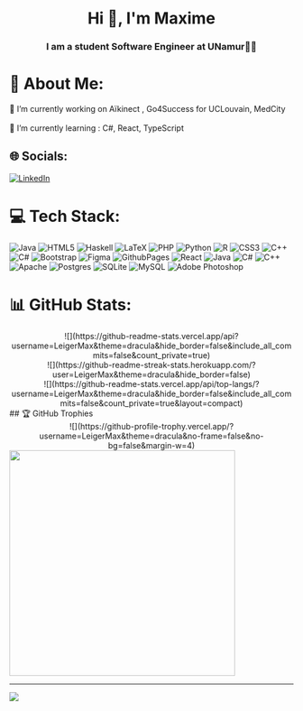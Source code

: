 
<h1 align="center">Hi 👋, I'm Maxime</h1>  
<h3 align="center">I am a student Software Engineer at UNamur👨‍💻</h3>  
  
  
# 💫 About Me:
🔭 I’m currently working on Aïkinect , Go4Success for UCLouvain, MedCity<br><br>🌱 I’m currently learning :  C#,  React, TypeScript


## 🌐 Socials:
[![LinkedIn](https://img.shields.io/badge/LinkedIn-%230077B5.svg?logo=linkedin&logoColor=white)](https://linkedin.com/in/maxime-allemeersch) 

# 💻 Tech Stack:
![Java](https://img.shields.io/badge/java-%23ED8B00.svg?style=for-the-badge&logo=openjdk&logoColor=white) ![HTML5](https://img.shields.io/badge/html5-%23E34F26.svg?style=for-the-badge&logo=html5&logoColor=white) ![Haskell](https://img.shields.io/badge/Haskell-5e5086?style=for-the-badge&logo=haskell&logoColor=white) ![LaTeX](https://img.shields.io/badge/latex-%23008080.svg?style=for-the-badge&logo=latex&logoColor=white) ![PHP](https://img.shields.io/badge/php-%23777BB4.svg?style=for-the-badge&logo=php&logoColor=white) ![Python](https://img.shields.io/badge/python-3670A0?style=for-the-badge&logo=python&logoColor=ffdd54) ![R](https://img.shields.io/badge/r-%23276DC3.svg?style=for-the-badge&logo=r&logoColor=white) ![CSS3](https://img.shields.io/badge/css3-%231572B6.svg?style=for-the-badge&logo=css3&logoColor=white) ![C++](https://img.shields.io/badge/c++-%2300599C.svg?style=for-the-badge&logo=c%2B%2B&logoColor=white) ![C#](https://img.shields.io/badge/c%23-%23239120.svg?style=for-the-badge&logo=csharp&logoColor=white) ![Bootstrap](https://img.shields.io/badge/bootstrap-%238511FA.svg?style=for-the-badge&logo=bootstrap&logoColor=white) ![Figma](https://img.shields.io/badge/figma-%23F24E1E.svg?style=for-the-badge&logo=figma&logoColor=white) ![GithubPages](https://img.shields.io/badge/github%20pages-121013?style=for-the-badge&logo=github&logoColor=white) ![React](https://img.shields.io/badge/react-%2320232a.svg?style=for-the-badge&logo=react&logoColor=%2361DAFB) ![Java](https://img.shields.io/badge/java-%23ED8B00.svg?style=for-the-badge&logo=openjdk&logoColor=white) ![C#](https://img.shields.io/badge/c%23-%23239120.svg?style=for-the-badge&logo=csharp&logoColor=white) ![C++](https://img.shields.io/badge/c++-%2300599C.svg?style=for-the-badge&logo=c%2B%2B&logoColor=white) ![Apache](https://img.shields.io/badge/apache-%23D42029.svg?style=for-the-badge&logo=apache&logoColor=white) ![Postgres](https://img.shields.io/badge/postgres-%23316192.svg?style=for-the-badge&logo=postgresql&logoColor=white) ![SQLite](https://img.shields.io/badge/sqlite-%2307405e.svg?style=for-the-badge&logo=sqlite&logoColor=white) ![MySQL](https://img.shields.io/badge/mysql-%2300000f.svg?style=for-the-badge&logo=mysql&logoColor=white) ![Adobe Photoshop](https://img.shields.io/badge/adobe%20photoshop-%2331A8FF.svg?style=for-the-badge&logo=adobe%20photoshop&logoColor=white)
# 📊 GitHub Stats:
<div align="center">
![](https://github-readme-stats.vercel.app/api?username=LeigerMax&theme=dracula&hide_border=false&include_all_commits=false&count_private=true)<br/>
![](https://github-readme-streak-stats.herokuapp.com/?user=LeigerMax&theme=dracula&hide_border=false)<br/>
![](https://github-readme-stats.vercel.app/api/top-langs/?username=LeigerMax&theme=dracula&hide_border=false&include_all_commits=false&count_private=true&layout=compact)
</div>
## 🏆 GitHub Trophies
<div align="center">
![](https://github-profile-trophy.vercel.app/?username=LeigerMax&theme=dracula&no-frame=false&no-bg=false&margin-w=4)
</div> 


<img src='https://randommeme-five.vercel.app/' style="height: 400px;"/>

---
[![](https://visitcount.itsvg.in/api?id=LeigerMax&icon=2&color=5)](https://visitcount.itsvg.in)

<!-- Proudly created with GPRM ( https://gprm.itsvg.in ) -->
